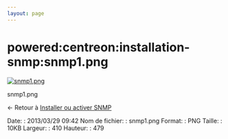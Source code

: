 ```yaml
---
layout: page
---
```


powered:centreon:installation-snmp:snmp1.png
============================================

[![snmp1.png](../../..//assets/media/powered/centreon/installation-snmp/snmp1.png@cache=&w=410&h=479 "snmp1.png")](../../..//assets/media/powered/centreon/installation-snmp/snmp1.png@cache= "Afficher le fichier original")

snmp1.png

← Retour à [Installer ou activer
SNMP](../../../../supervision/snmp-install.html "supervision:snmp-install")

Date:
:   2013/03/29 09:42
Nom de fichier:
:   snmp1.png
Format:
:   PNG
Taille:
:   10KB
Largeur:
:   410
Hauteur:
:   479

